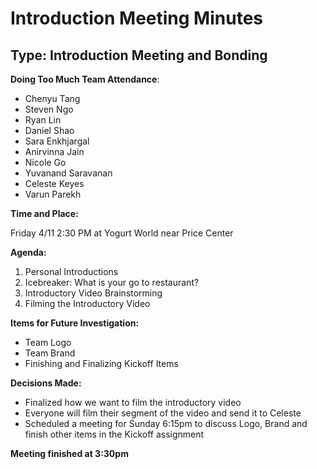 # Introduction Meeting Minutes

## Type: Introduction Meeting and Bonding

**Doing Too Much Team Attendance**: 
- Chenyu Tang
- Steven Ngo
- Ryan Lin
- Daniel Shao
- Sara Enkhjargal
- Anirvinna Jain
- Nicole Go
- Yuvanand Saravanan
- Celeste Keyes
- Varun Parekh  


**Time and Place:**

Friday 4/11 2:30 PM at Yogurt World near Price Center

**Agenda:**

1. Personal Introductions
2. Icebreaker: What is your go to restaurant?
3. Introductory Video Brainstorming
4. Filming the Introductory Video

**Items for Future Investigation:**

- Team Logo
- Team Brand
- Finishing and Finalizing Kickoff Items


**Decisions Made:**

- Finalized how we want to film the introductory video
- Everyone will film their segment of the video and send it to Celeste
- Scheduled a meeting for Sunday 6:15pm to discuss Logo, Brand and finish other items in the Kickoff assignment


**Meeting finished at 3:30pm**
